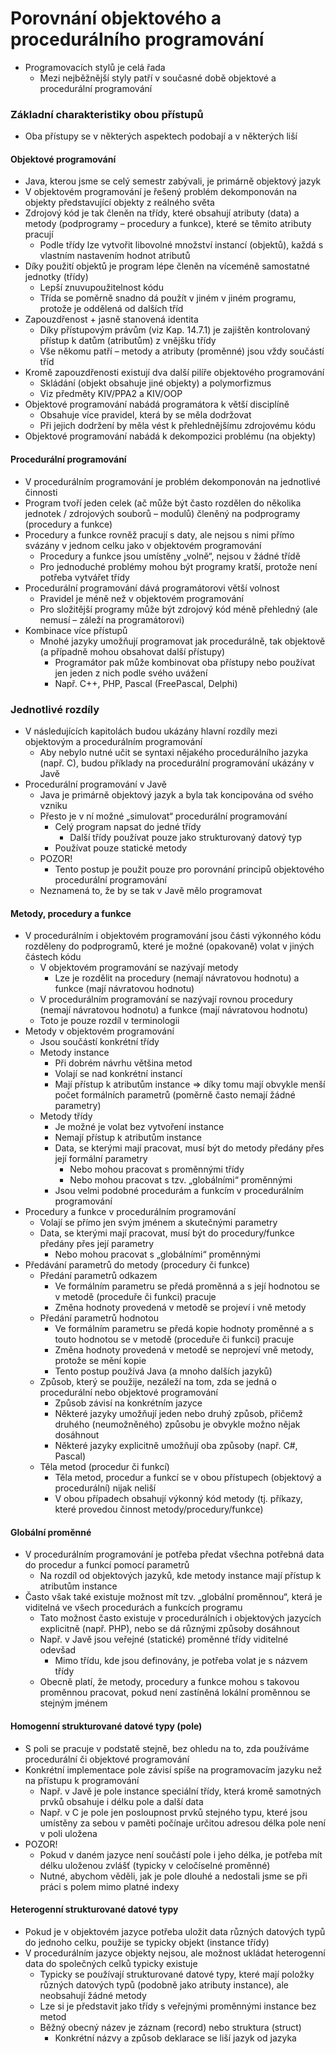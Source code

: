 # Porovnání objektového a procedurálního programování

- Programovacích stylů je celá řada
	- Mezi nejběžnější styly patří v současné době objektové a procedurální programování 

### Základní charakteristiky obou přístupů

- Oba přístupy se v některých aspektech podobají a v některých liší 

#### Objektové programování

- Java, kterou jsme se celý semestr zabývali, je primárně objektový jazyk
- V objektovém programování je řešený problém dekomponován na objekty představující objekty z reálného světa
- Zdrojový kód je tak členěn na třídy, které obsahují atributy (data) a metody (podprogramy – procedury a funkce), které se těmito atributy pracují
	- Podle třídy lze vytvořit libovolné množství instancí (objektů), každá s vlastním nastavením hodnot atributů
- Díky použití objektů je program lépe členěn na víceméně samostatné jednotky (třídy)
	- Lepší znuvupoužitelnost kódu
	- Třída se poměrně snadno dá použít v jiném v jiném programu, protože je oddělená od dalších tříd
- Zapouzdřenost + jasně stanovená identita
	- Díky přístupovým právům (viz Kap. 14.7.1) je zajištěn kontrolovaný přístup k datům (atributům) z vnějšku třídy
	- Vše někomu patří – metody a atributy (proměnné) jsou vždy součástí tříd
- Kromě zapouzdřenosti existují dva další pilíře objektového programování
	- Skládání (objekt obsahuje jiné objekty) a polymorfizmus
	- Viz předměty KIV/PPA2 a KIV/OOP
- Objektové programování nabádá programátora k větší disciplíně
	- Obsahuje více pravidel, která by se měla dodržovat
	- Při jejich dodržení by měla vést k přehlednějšímu zdrojovému kódu
- Objektové programování nabádá k dekompozici problému (na objekty)

#### Procedurální programování

- V procedurálním programování je problém dekomponován na jednotlivé činnosti
- Program tvoří jeden celek (ač může být často rozdělen do několika jednotek / zdrojových souborů – modulů) členěný na podprogramy (procedury a funkce)
- Procedury a funkce rovněž pracují s daty, ale nejsou s nimi přímo svázány v jednom celku jako v objektovém programování
	- Procedury a funkce jsou umístěny „volně“, nejsou v žádné třídě
	- Pro jednoduché problémy mohou být programy kratší, protože není potřeba vytvářet třídy
- Procedurální programování dává programátorovi větší volnost
	- Pravidel je méně než v objektovém programování
	- Pro složitější programy může být zdrojový kód méně přehledný (ale nemusí – záleží na programátorovi) 
- Kombinace více přístupů
	- Mnohé jazyky umožňují programovat jak procedurálně, tak objektově (a případně mohou obsahovat další přístupy)
		- Programátor pak může kombinovat oba přístupy nebo používat jen jeden z nich podle svého uvážení
		- Např. C++, PHP, Pascal (FreePascal, Delphi) 

### Jednotlivé rozdíly

- V následujících kapitolách budou ukázány hlavní rozdíly mezi objektovým a procedurálním programování
	- Aby nebylo nutné učit se syntaxi nějakého procedurálního jazyka (např. C), budou příklady na procedurální programování ukázány v Javě
- Procedurální programování v Javě
	- Java je primárně objektový jazyk a byla tak koncipována od svého vzniku
	- Přesto je v ní možné „simulovat“ procedurální programování
		- Celý program napsat do jedné třídy
			- Další třídy používat pouze jako strukturovaný datový typ
		- Používat pouze statické metody
	- POZOR!
		- Tento postup je použit pouze pro porovnání principů objektového procedurální programování
	- Neznamená to, že by se tak v Javě mělo programovat

#### Metody, procedury a funkce

- V procedurálním i objektovém programování jsou části výkonného kódu rozděleny do podprogramů, které je možné (opakovaně) volat v jiných částech kódu 
	- V objektovém programování se nazývají metody
		- Lze je rozdělit na procedury (nemají návratovou hodnotu) a funkce (mají návratovou hodnotu)
	- V procedurálním programování se nazývají rovnou procedury (nemají návratovou hodnotu) a funkce (mají návratovou hodnotu)
	- Toto je pouze rozdíl v terminologii
- Metody v objektovém programování
	- Jsou součástí konkrétní třídy
	- Metody instance
		- Při dobrém návrhu většina metod
		- Volají se nad konkrétní instancí
		- Mají přístup k atributům instance => díky tomu mají obvykle menší počet formálních parametrů (poměrně často nemají žádné parametry)
	- Metody třídy
		- Je možné je volat bez vytvoření instance
		- Nemají přístup k atributům instance
		- Data, se kterými mají pracovat, musí být do metody předány přes její formální parametry
			- Nebo mohou pracovat s proměnnými třídy
			- Nebo mohou pracovat s tzv. „globálními“ proměnnými 
		- Jsou velmi podobné procedurám a funkcím v procedurálním programování
- Procedury a funkce v procedurálním programování
	- Volají se přímo jen svým jménem a skutečnými parametry
	- Data, se kterými mají pracovat, musí být do procedury/funkce předány přes její parametry
		- Nebo mohou pracovat s „globálními“ proměnnými
- Předávání parametrů do metody (procedury či funkce)
	- Předání parametrů odkazem
		- Ve formálním parametru se předá proměnná a s její hodnotou se v metodě (proceduře či funkci) pracuje
		- Změna hodnoty provedená v metodě se projeví i vně metody
	-  Předání parametrů hodnotou
		- Ve formálním parametru se předá kopie hodnoty proměnné a s touto hodnotou se v metodě (proceduře či funkci) pracuje
		- Změna hodnoty provedená v metodě se neprojeví vně metody, protože se mění kopie
		- Tento postup používá Java (a mnoho dalších jazyků)
	- Způsob, který se použije, nezáleží na tom, zda se jedná o procedurální nebo objektové programování
		- Způsob závisí na konkrétním jazyce 
		- Některé jazyky umožňují jeden nebo druhý způsob, přičemž druhého (neumožněného) způsobu je obvykle možno nějak dosáhnout
		- Některé jazyky explicitně umožňují oba způsoby (např. C#, Pascal) 
	- Těla metod (procedur či funkcí)
		- Těla metod, procedur a funkcí se v obou přístupech (objektový a procedurální) nijak neliší
		- V obou případech obsahují výkonný kód metody (tj. příkazy, které provedou činnost metody/procedury/funkce)

#### Globální proměnné

- V procedurálním programování je potřeba předat všechna potřebná data do procedur a funkcí pomocí parametrů
	- Na rozdíl od objektových jazyků, kde metody instance mají přístup k atributům instance
- Často však také existuje možnost mít tzv. „globální proměnnou“, která je viditelná ve všech procedurách a funkcích programu
	- Tato možnost často existuje v procedurálních i objektových jazycích explicitně (např. PHP), nebo se dá různými způsoby dosáhnout
	- Např. v Javě jsou veřejné (statické) proměnné třídy viditelné odevšad
		- Mimo třídu, kde jsou definovány, je potřeba volat je s názvem třídy
	- Obecně platí, že metody, procedury a funkce mohou s takovou proměnnou pracovat, pokud není zastíněná lokální proměnnou se stejným jménem

#### Homogenní strukturované datové typy (pole)

- S poli se pracuje v podstatě stejně, bez ohledu na to, zda používáme procedurální či objektové programování
- Konkrétní implementace pole závisí spíše na programovacím jazyku než na přístupu k programování
	- Např. v Javě je pole instance speciální třídy, která kromě samotných prvků obsahuje i délku pole a další data
	- Např. v C je pole jen posloupnost prvků stejného typu, které jsou umístěny za sebou v paměti počínaje určitou adresou  délka pole není v poli uložena
- POZOR!
	- Pokud v daném jazyce není součástí pole i jeho délka, je potřeba mít délku uloženou zvlášť (typicky v celočíselné proměnné)
	-  Nutné, abychom věděli, jak je pole dlouhé a nedostali jsme se při práci s polem mimo platné indexy

#### Heterogenní strukturované datové typy

- Pokud je v objektovém jazyce potřeba uložit data různých datových typů do jednoho celku, použije se typicky objekt (instance třídy)
- V procedurálním jazyce objekty nejsou, ale možnost ukládat heterogenní data do společných celků typicky existuje 
	- Typicky se používají strukturované datové typy, které mají položky různých datových typů (podobně jako atributy instance), ale neobsahují žádné metody
	- Lze si je představit jako třídy s veřejnými proměnnými instance bez metod
	- Běžný obecný název je záznam (record) nebo struktura (struct) 
		- Konkrétní názvy a způsob deklarace se liší jazyk od jazyka 